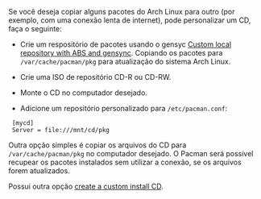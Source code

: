 Se você deseja copiar alguns pacotes do Arch Linux para outro (por exemplo, com uma conexão lenta de internet), pode personalizar um CD, faça o seguinte:

*   Crie um respositório de pacotes usando o gensyc [Custom local repository with ABS and gensync](/index.php/Custom_local_repository_with_ABS_and_gensync "Custom local repository with ABS and gensync"). Copiando os pacotes para `/var/cache/pacman/pkg` para atualização do sistema Arch Linux.

*   Crie uma ISO de repositório CD-R ou CD-RW.

*   Monte o CD no computador desejado.

*   Adicione um repositório personalizado para `/etc/pacman.conf`:

```
 [mycd]
 Server = file:///mnt/cd/pkg

```

Outra opção simples é copiar os arquivos do CD para `/var/cache/pacman/pkg` no computador desejado. O Pacman será possível recupear os pacotes instalados sem utilizar a conexão, se os arquivos forem atualizados.

Possui outra opção [create a custom install CD](https://bbs.archlinux.org/viewtopic.php?id=1387).